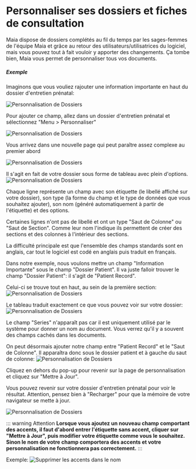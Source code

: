 # Personnaliser ses dossiers et fiches de consultation

Maia dispose de dossiers complétés au fil du temps par les sages-femmes de l'équipe Maia et grâce au retour des utilisateurs/utilisatrices du logiciel, mais vous pouvez tout à fait vouloir y apporter des changements.
Ça tombe bien, Maia vous permet de personnaliser tous vos documents.


##### Exemple

Imaginons que vous vouliez rajouter une information importante en haut du dossier d'entretien prénatal:

![Personnalisation de Dossiers](/img/customization/customization.png)


Pour ajouter ce champ, allez dans un dossier d'entretien prénatal et sélectionnez "Menu > Personnaliser"

![Personnalisation de Dossiers](/img/customization/customization.gif)


Vous arrivez dans une nouvelle page qui peut paraître assez complexe au premier abord

![Personnalisation de Dossiers](/img/customization/customization1.gif)


Il s'agit en fait de votre dossier sous forme de tableau avec plein d'options.
![Personnalisation de Dossiers](/img/customization/customization1.png)

Chaque ligne représente un champ avec son étiquette (le libellé affiché sur votre dossier), son type (la forme du champ et le type de données que vous souhaitez ajouter), son nom (généré automatiquement à partir de l'étiquette) et des options.

Certaines lignes n'ont pas de libellé et ont un type "Saut de Colonne" ou "Saut de Section". Comme leur nom l'indique ils permettent de créer des sections et des colonnes à l'intérieur des sections.

La difficulté principale est que l'ensemble des champs standards sont en anglais, car tout le logiciel est codé en anglais puis traduit en français.

Dans notre exemple, nous voulons mettre un champ "Information Importante" sous le champ "Dossier Patient".
Il va juste falloir trouver le champ "Dossier Patient": il s'agit de "Patient Record".

Celui-ci se trouve tout en haut, au sein de la première section:
![Personnalisation de Dossiers](/img/customization/customization2.png)

Le tableau traduit exactement ce que vous pouvez voir sur votre dossier:
![Personnalisation de Dossiers](/img/customization/customization3.png)

Le champ "Series" n'apparaît pas car il est uniquement utilisé par le système pour donner un nom au document.
Vous verrez qu'il y a souvent des champs cachés dans les documents.

On peut désormais ajouter notre champ entre "Patient Record" et le "Saut de Colonne". Il apparaîtra donc sous le dossier patient et à gauche du saut de colonne:
![Personnalisation de Dossiers](/img/customization/customization2.gif)

Cliquez en dehors du pop-up pour revenir sur la page de personnalisation et cliquez sur "Mettre à Jour".

Vous pouvez revenir sur votre dossier d'entretien prénatal pour voir le résultat.
Attention, pensez bien à "Recharger" pour que la mémoire de votre navigateur se mette à jour.

![Personnalisation de Dossiers](/img/customization/customization3.gif)


::: warning Attention
**Lorsque vous ajoutez un nouveau champ comportant des accents, il faut d'abord entrer l'étiquette sans accent, cliquer sur "Mettre à Jour", puis modifier votre étiquette comme vous le souhaitez. Sinon le nom de votre champ comportera des accents et votre personnalisation ne fonctionnera pas correctement.**
:::

Exemple:
![Supprimer les accents dans le nom](/img/customization/personnalisation_accents.gif)


